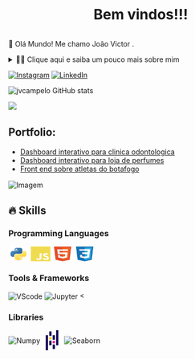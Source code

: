 <!--título-->
<div id="user-content-toc">
  <ul align="center">
    <summary><h1 style="display: inline-block">Bem vindos!!!</h1></summary>
</div>

<!-- Presentation -->
<p>
  👋 Olá Mundo! Me chamo João Victor .
  
</p>

<!-- Dropdown -->
<details>
  <summary>👨‍💻 Clique aqui e saiba um pouco mais sobre mim</summary>

- 💬 Estudante de ciência de dados e I.A apaixonado por desvendar insights e padrões ocultos nos dados. Estou me aprimorando constantemente em áreas como análise e visualização de dados, machine learning, web scraping. Meu bjetivo é aplicar esses conhecimentos para impulsionar a tomada de decisões fundamentadas e aprimorar processos. Estou em busca de oportunidades de estágio para aplicar meu conhecimento e paixão pela Ciência de Dados em um ambiente dinâmico, onde possa contribuir para o crescimento e o sucesso da organização através da análise estratégica e da inovação baseada em dados. \o/
</details>

<!-- Links -->

[![Instagram](https://img.shields.io/badge/Instagram-E4405F?style=for-the-badge&logo=instagram&logoColor=white)](https://www.instagram.com/campelo_jv/)
[![LinkedIn](https://img.shields.io/badge/LinkedIn-0077B5?style=for-the-badge&logo=linkedin&logoColor=white)](www.linkedin.com/in/joão-victor-campelo-a44071269)


<!-- GithubStats -->
![jvcampelo GitHub stats](https://github-readme-stats.vercel.app/api?username=jvcampelo&show_icons=true&theme=gotham)

<img src="/assets/img/arquivo.gif">

<!-- Portfolio -->
## Portfolio:
- [Dashboard interativo para clinica odontologica ](https://github.com/jvcampelo/Dashboard-clinica-odonto)
- [Dashboard interativo para loja de perfumes](https://github.com/jvcampelo/Caso-ficticio-empresa-Mamp)
- [Front end sobre atletas do botafogo](https://github.com/jvcampelo/Front-end-Botafogo)

<!-- GIF -->
<p align="left">
  <img align="center" src="https://github.com/VariableBee/VariableBee/assets/77739311/4e9f41af-6b57-49a7-b15a-74322e96b4d7" alt="Imagem">
</p>


## 🔥 Skills
<!-- Skills: Programming Languages -->
  <div style="flex-basis: 48%;">
    <h3>Programming Languages</h3>
    <img align="center" alt="Python" height="30" width="40" src="https://raw.githubusercontent.com/devicons/devicon/master/icons/python/python-original.svg">
    <img align="center" alt="Js" height="30" width="40" src="https://raw.githubusercontent.com/devicons/devicon/master/icons/javascript/javascript-plain.svg">
    <img align="center" alt="HTML" height="30" width="40" src="https://raw.githubusercontent.com/devicons/devicon/master/icons/html5/html5-original.svg">
    <img align="center" alt="CSS" height="30" width="40" src="https://raw.githubusercontent.com/devicons/devicon/master/icons/css3/css3-original.svg">
   </div>
  
  <!-- Skills: Tools & Frameworks -->
  <div style="flex-basis: 48%;">
    <h3>Tools & Frameworks</h3>
    <img align="center" alt="VScode" height="30" width="40" src="https://cdn.jsdelivr.net/gh/devicons/devicon/icons/vscode/vscode-original.svg">
    <img align="center" alt="Jupyter" height="30" width="40" src="https://cdn.jsdelivr.net/gh/devicons/devicon/icons/jupyter/jupyter-original.svg">
    <
    
  </div>
  
  <!-- Skills: Libraries -->
  <div style="flex-basis: 48%;">
    <h3>Libraries</h3>
    <img align="center" alt="Numpy" height="30" width="40" src="https://cdn.jsdelivr.net/gh/devicons/devicon/icons/numpy/numpy-original.svg">
    <img align="center" alt="Pandas" src="https://raw.githubusercontent.com/devicons/devicon/2ae2a900d2f041da66e950e4d48052658d850630/icons/pandas/pandas-original.svg" alt="pandas" width="40" height="40"/>
    <img align="center" alt="Seaborn" src="https://seaborn.pydata.org/_images/logo-mark-lightbg.svg" alt="seaborn" width="40" height="40"/>
  </div>

